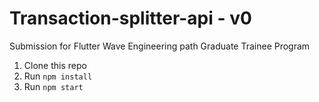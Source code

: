 # Transaction-splitter-api - v0
Submission for Flutter Wave Engineering path Graduate Trainee Program

1. Clone this repo
2. Run `npm install`
3. Run `npm start`




